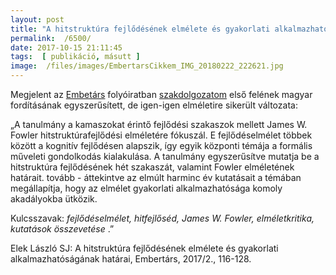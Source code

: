 ```yaml
---
layout: post
title: "A hitstruktúra fejlődésének elmélete és gyakorlati alkalmazhatóságának határai"
permalink:  /6500/ 
date: 2017-10-15 21:11:45
tags:  [ publikáció, másutt ] 
image:  /files/images/EmbertarsCikkem_IMG_20180222_222621.jpg 
---
```

Megjelent az <a href="https://jezsuitakiado.hu/tipus/embertars/">Embetárs</a> folyóiratban <a href="/6343">szakdolgozatom</a> első felének magyar fordításának egyszerűsített, de igen-igen elméletire sikerült változata:

„A tanulmány a kamaszokat érintő fejlődési szakaszok mellett James W. Fowler hitstruktúrafejlődési elméletére fókuszál. E fejlődéselmélet többek között a kognitív fejlődésen alapszik, így egyik központi témája a formális műveleti gondolkodás kialakulása. A tanulmány egyszerűsítve mutatja be a hitstruktúra fejlődésének hét szakaszát, valamint Fowler elméletének határait. tovább - áttekintve az elmúlt harminc év kutatásait a témában  megállapítja, hogy az elmélet gyakorlati alkalmazhatósága komoly akadályokba ütközik.

Kulcsszavak:  *fejlődéselmélet, hitfejlőséd, James W. Fowler, elméletkritika, kutatások összevetése* .”

Elek László SJ: A hitstruktúra fejlődésének elmélete és gyakorlati alkalmazhatóságának határai, Embertárs, 2017/2., 116-128.